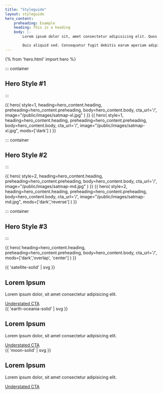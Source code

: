 ```yaml
---
title: "Styleguide"
layout: styleguide
hero_content:
    preheading: Example
    heading: This is a heading
    body: |-
        Lorem ipsum dolor sit, amet consectetur adipisicing elit. Quos tenetur quae, quas praesentium, minus recusandae ex commodi aliquam nisi maxime tempora.

        Quis aliquid sed. Consequatur fugit debitis earum aperiam adipisci.
---
```


{% from 'hero.html' import hero %}

<section>

::: container
## Hero Style #1
:::

{{ hero(
    style=1,
    heading=hero_content.heading, 
    preheading=hero_content.preheading,
    body=hero_content.body,
    cta_url='/',
    image="/public/images/satmap-xl.jpg"
) }}
{{ hero(
    style=1,
    heading=hero_content.heading, 
    preheading=hero_content.preheading,
    body=hero_content.body,
    cta_url='/',
    image="/public/images/satmap-xl.jpg",
    mods=['dark']
) }}

</section>

<!-- Section 2 -->
<section class='hero-section-1'>

::: container
## Hero Style #2
:::

{{ hero(
    style=2,
    heading=hero_content.heading, 
    preheading=hero_content.preheading,
    body=hero_content.body,
    cta_url='/',
    image="/public/images/satmap-md.jpg"
) }}
{{ hero(
    style=2,
    heading=hero_content.heading, 
    preheading=hero_content.preheading,
    body=hero_content.body,
    cta_url='/',
    image="/public/images/satmap-md.jpg",
    mods=['dark','reverse']
) }}

</section>

<section class="hero-section-2">

::: container
## Hero Style #3
:::

{{ hero(
    heading=hero_content.heading, 
    preheading=hero_content.preheading,
    body=hero_content.body,
    cta_url='/',
    mods=['dark','overlap', 'center']
) }}

<div class="container">
    <div class="grid md:grid-cols-3 gap-4">
        <div class="card bg-blue-700 text-white text-center">
            <div class="text-blue-400 w-20 my-5 mx-auto">{{ 'satellite-solid' | svg }}</div>
            <h2>Lorem Ipsum</h2>
            <p>Lorem ipsum dolor, sit amet consectetur adipisicing elit.</p>
            <a class="cta--understated inline-block mb-4" href="#">Understated CTA</a>
        </div>
        <div class="card bg-blue-700 text-white text-center">
            <div class="text-blue-400 w-20 my-5 mx-auto">{{ 'earth-oceania-solid' | svg }}</div>
            <h2>Lorem Ipsum</h2>
            <p>Lorem ipsum dolor, sit amet consectetur adipisicing elit.</p>
            <a class="cta--understated inline-block mb-4" href="#">Understated CTA</a>
        </div>
        <div class="card bg-blue-700 text-white text-center">
            <div class="text-blue-400 w-20 my-5 mx-auto">{{ 'moon-solid' | svg }}</div>
            <h2>Lorem Ipsum</h2>
            <p>Lorem ipsum dolor, sit amet consectetur adipisicing elit.</p>
            <a class="cta--understated inline-block mb-4" href="#">Understated CTA</a>
        </div>
    </div>
</div>

</section>